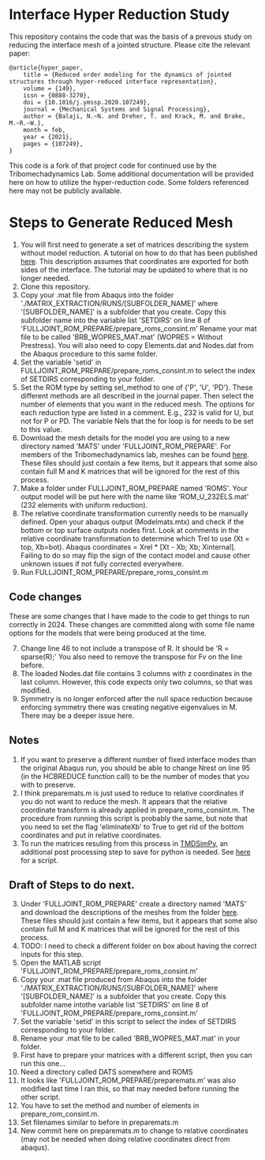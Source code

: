 # Interface Hyper Reduction Study

This repository contains the code that was the basis of a prevous study on reducing the interface mesh of a jointed structure. Please cite the relevant paper: 
```
@article{hyper_paper,
	title = {Reduced order modeling for the dynamics of jointed structures through hyper-reduced interface representation},
	volume = {149},
	issn = {0888-3270},
	doi = {10.1016/j.ymssp.2020.107249},
	journal = {Mechanical Systems and Signal Processing},
	author = {Balaji, N.~N. and Dreher, T. and Krack, M. and Brake, M.~R.~W.},
	month = feb,
	year = {2021},
	pages = {107249},
}
```

This code is a fork of that project code for continued use by the Tribomechadynamics Lab. 
Some additional documentation will be provided here on how to utilize the hyper-reduction code. 
Some folders referenced here may not be publicly available. 


# Steps to Generate Reduced Mesh

1. You will first need to generate a set of matrices describing the system without model reduction. A tutorial on how to do that has been published [here](https://nidish96.github.io/Abaqus4Joints/). This description assumes that coordinates are exported for both sides of the interface. The tutorial may be updated to where that is no longer needed. 
2. Clone this repository. 
3. Copy your .mat file from Abaqus into the folder './MATRIX_EXTRACTION/RUNS/[SUBFOLDER_NAME]' where '[SUBFOLDER_NAME]' is a subfolder that you create. Copy this subfolder name into the variable list 'SETDIRS' on line 8 of 'FULLJOINT_ROM_PREPARE/prepare_roms_consint.m' Rename your mat file to be called 'BRB_WOPRES_MAT.mat' (WOPRES = Without Prestress). You will also need to copy Elements.dat and Nodes.dat from the Abaqus procedure to this same folder. 
4. Set the variable 'setid' in FULLJOINT_ROM_PREPARE/prepare_roms_consint.m to select the index of SETDIRS corresponding to your folder. 
5. Set the ROM type by setting sel_method to one of {'P', 'U', 'PD'}. These different methods are all described in the journal paper. Then select the number of elements that you want in the reduced mesh. The options for each reduction type are listed in a comment. E.g., 232 is valid for U, but not for P or PD. The variable Nels that the for loop is for needs to be set to this value. 
6. Download the mesh details for the model you are using to a new directory named 'MATS' under 'FULLJOINT_ROM_PREPARE'. For members of the Tribomechadynamics lab, meshes can be found [here](https://rice.app.box.com/folder/245530630890). These files should just contain a few items, but it appears that some also contain full M and K matrices that will be ignored for the rest of this process. 
7. Make a folder under FULLJOINT_ROM_PREPARE named 'ROMS'. Your output model will be put here with the name like 'ROM_U_232ELS.mat' (232 elements with uniform reduction). 
8. The relative coordinate transformation currently needs to be manually defined. Open your abaqus output (Modelmats.mtx) and check if the bottom or top surface outputs nodes first. Look at comments in the relative coordinate transformation to determine which Trel to use (Xt = top, Xb=bot). Abaqus coordinates = Xrel * [Xt - Xb; Xb; Xinternal]. Failing to do so may flip the sign of the contact model and cause other unknown issues if not fully corrected everywhere.
8. Run FULLJOINT_ROM_PREPARE/prepare_roms_consint.m


## Code changes

These are some changes that I have made to the code to get things to run correctly in 2024. These changes are committed along with some file name options for the models that were being produced at the time. 

7. Change line 46 to not include a transpose of R. It should be 'R = sparse(R);' You also need to remove the transpose for Fv on the line before. 
8. The loaded Nodes.dat file contains 3 columns with z coordinates in the last column. However, this code expects only two columns, so that was modified.  
9. Symmetry is no longer enforced after the null space reduction because enforcing symmetry there was creating negative eigenvalues in M. There may be a deeper issue here. 


## Notes

1. If you want to preserve a different number of fixed interface modes than the original Abaqus run, you should be able to change Nrest on line 95 (in the HCBREDUCE function call) to be the number of modes that you with to preserve.
1. I think preparemats.m is just used to reduce to relative coordinates if you do not want to reduce the mesh. It appears that the relative coordinate transform is already applied in prepare_roms_consint.m. The procedure from running this script is probably the same, but note that you need to set the flag 'eliminateXb' to True to get rid of the bottom coordinates and put in relative coordinates. 
3. To run the matrices resuling from this process in [TMDSimPy](https://github.com/tmd-lab/tmdsimpy), an additional post processing step to save for python is needed. See [here](https://github.com/tmd-lab/microslip-rough-contact/blob/main/EPMC_SIMS/save_matrices_for_py.m) for a script.


## Draft of Steps to do next.


3. Under 'FULLJOINT_ROM_PREPARE' create a directory named 'MATS' and download the descriptions of the meshes from the folder [here](https://rice.app.box.com/folder/245530630890). These files should just contain a few items, but it appears that some also contain full M and K matrices that will be ignored for the rest of this process. 
4. TODO: I need to check a different folder on box about having the correct inputs for this step.
4. Open the MATLAB script 'FULLJOINT_ROM_PREPARE/prepare_roms_consint.m'
5. Copy your .mat file produced from Abaqus into the folder './MATRIX_EXTRACTION/RUNS/[SUBFOLDER_NAME]' where '[SUBFOLDER_NAME]' is a subfolder that you create. Copy this subfolder name intothe variable list 'SETDIRS' on line 8 of 'FULLJOINT_ROM_PREPARE/prepare_roms_consint.m'
6. Set the variable 'setid' in this script to select the index of SETDIRS corresponding to your folder.
7. Rename your .mat file to be called 'BRB_WOPRES_MAT.mat' in your folder. 
8. First have to prepare your matrices with a different script, then you can run this one...
9. Need a directory called DATS somewhere and ROMS
10. It looks like 'FULLJOINT_ROM_PREPARE/preparemats.m' was also modified last time I ran this, so that may needed before running the other script.
11. You have to set the method and number of elements in prepare_rom_consint.m. 
12. Set filenames similar to before in preparemats.m
13. New commit here on preparemats.m to change to relative coordinates (may not be needed when doing relative coordinates direct from abaqus). 
